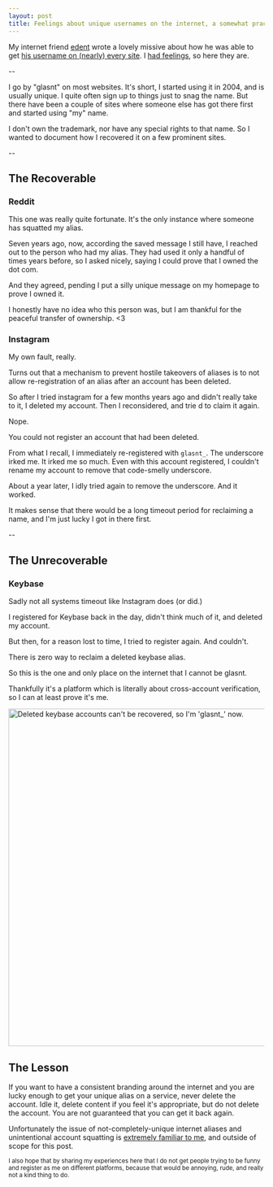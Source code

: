 ```yaml
---
layout: post
title: Feelings about unique usernames on the internet, a somewhat practical recovery guide.
---
```

My internet friend [edent](https://twitter.com/edent) wrote a lovely missive
about how he was able to get [his username on (nearly) every
site](https://shkspr.mobi/blog/2019/07/how-i-got-my-username-on-nearly-every-site/).
I [had feelings](https://twitter.com/glasnt/status/1151459118437158913), so
here they are. 

--

I go by "glasnt" on most websites. It's short, I started using it in 2004, and
is usually unique. I quite often sign up to things just to snag the name. But
there have been a couple of sites where someone else has got there first and
started using "my" name.

I don't own the trademark, nor have any special rights to that name. So I
wanted to document how I recovered it on a few prominent sites.

--

## The Recoverable

### Reddit

This one was really quite fortunate. It's the only instance where someone has
squatted my alias. 

Seven years ago, now, according the saved message I still have, I reached out
to the person who had my alias. They had used it only a handful of times years
before, so I asked nicely, saying I could prove  that I owned the dot com. 

And they agreed, pending I put a silly unique message on my homepage to prove I
owned it. 

I honestly have no idea who this person was, but I am thankful for the peaceful
transfer of ownership. <3 



### Instagram

My own fault, really. 

Turns out that a mechanism to prevent hostile takeovers of aliases is to not
allow re-registration of an alias after an account has been deleted. 

So after I tried instagram for a few months years ago and didn't really take to
it, I deleted my account. Then I reconsidered, and trie d to claim it again. 

Nope. 

You could not register an account that had been deleted. 

From what I recall, I immediately re-registered with `glasnt_`. The underscore
irked me. It irked me so much. Even with this account registered, I couldn't
rename my account to remove that code-smelly underscore.

About a year later, I idly tried again to remove the underscore. And it worked. 

It makes sense that there would be a long timeout period for reclaiming a name,
and I'm just lucky I got in there first. 

--

## The Unrecoverable

### Keybase

Sadly not all systems timeout like Instagram does (or did.)

I registered for Keybase back in the day, didn't think much of it, and deleted
my account. 

But then, for a reason lost to time, I tried to register again. And couldn't. 

There is zero way to reclaim a deleted keybase alias. 

So this is the one and only place on the internet that I cannot be glasnt. 

Thankfully it's a platform which is literally about cross-account verification,
so I can at least prove it's me.

<img width="664" alt="Deleted keybase accounts can't be recovered, so I'm
'glasnt_' now."
src="https://user-images.githubusercontent.com/813732/61374506-04260880-a88c-11e9-9015-7e89555dfe08.png">

## The Lesson


If you want to have a consistent branding around the internet and you are lucky
enough to get your unique alias on a service, never delete the account. Idle
it, delete content if you feel it's appropriate, but do not delete the account.
You are not guaranteed that you can get it back again. 

Unfortunately the issue of not-completely-unique internet aliases and
unintentional account squatting is [extremely familiar to
me](https://twitter.com/PyBeeWare/status/1111858413309313024), and outside of
scope for this post. 

<small>I also hope that by sharing my experiences here that I do not get people
trying to be funny and register as me on different platforms, because that
would be annoying, rude, and really not a kind thing to do.</small>

